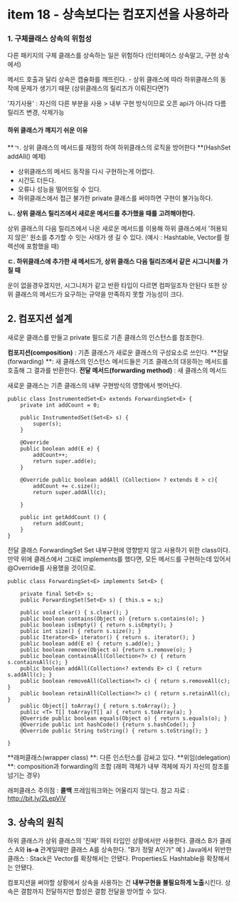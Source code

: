 # item 18 - 상속보다는 컴포지션을 사용하라

### 1. 구체클래스 상속의 위험성

다른 패키지의 구체 클래스를 상속하는 일은 위험하다 (인터페이스 상속말고, 구현 상속에서)

메서드 호출과 달리 상속은 캡슐화를 깨뜨린다.
\- 상위 클래스에 따라 하위클래스의 동작에 문제가 생기기 때문 (상위클래스의 릴리즈가 이뤄진다면?)

'자기사용' : 자신의 다른 부분을 사용 > 내부 구현 방식이므로 오픈 api가 아니라 다름 릴리즈 변경, 삭제가능

#### 하위 클래스가 깨지기 쉬운 이유

**ㄱ. 상위 클래스의 메서드를 재정의 하여 하위클래스의 로직을 방어한다 **(HashSet addAll() 예제)

- 상위클래스의 메서드 동작을 다시 구현하는게 어렵다.
- 시간도 더든다.
- 오류나 성능을 떨어뜨릴 수 있다.
- 하위클래스에서 접근 불가한 private 클래스를 써야하면 구현이 불가능하다.

**ㄴ. 상위 클래스 릴리즈에서 새로운 메서드를 추가했을 때를 고려해야한다.**

상위 클래스의 다음 릴리즈에서 나온 새로운 메서드를 이용해 하위 클래스에서 '허용되지 않은' 원소를 추가할 수 잇는 사태가 생 길 수 있다. (예시 : Hashtable, Vector를 컬렉션에 포함했을 때)

**ㄷ. 하위클래스에 추가한 새 메서드가, 상위 클래스 다음 릴리즈에서 같은 시그니처를 가질 때**

운이 없을경우겠지만, 시그니처가 같고 반환 타입이 다르면 컴파일조차 안된다
또한 상위 클래스의 메서드가 요구하는 규약을 만족하지 못할 가능성이 크다.



## 2. 컴포지션 설계

새로운 클래스를 만들고 private 필드로 기존 클래스의 인스턴스를 참조한다.

**컴포지션(composition)** : 기존 클래스가 새로운 클래스의 구성요소로 쓰인다.
**전달(forwarding) **: 새 클래스의 인스턴스 메서드들은 기조 클래스의 대응하는 메서드를 호출해 그 결과를 반환한다.
**전달 메서드(forwarding method)** : 새 클래스의 메서드

새로운 클래스는 기존 클래스의 내부 구현방식의 영향에서 벗어난다.

```
public class InstrumentedSet<E> extends ForwardingSet<E> {
    private int addCount = 0;

    public InstrumentedSet(Set<E> s) {
        super(s);
    }

    @Override
    public boolean add(E e) {
        addCount++;
        return super.add(e);
    }

    @Override public boolean addAll (Collection< ? extends E > c){
        addCount += c.size();
        return super.addAll(c);

    }

    public int getAddCount () {
        return addCount;
    }
}
```

전달 클래스 ForwardingSet
Set 내부구현에 영향받지 않고 사용하기 위한 class이다.
만약 위에 클래스에서 그대로 implements를 했다면, 모든 메서드를 구현하는데 있어서 @Override를 사용했을 것이므로.

```
public class ForwardingSet<E> implements Set<E> {

    private final Set<E> s;
    public ForwardingSet(Set<E> s) { this.s = s;}

    public void clear() { s.clear(); }
    public boolean contains(Object o) {return s.contains(o); }
    public boolean isEmpty() { return s.isEmpty(); }
    public int size() { return s.size(); }
    public Iterator<E> iterator() { return s. iterator(); }
    public boolean add(E e) { return s.add(e); }
    public boolean remove(Object o) {return s.remove(o); }
    public boolean containsAll(Collection<?> c) { return s.containsAll(c); }
    public boolean addAll(Collection<? extends E> c) { return s.addAll(c); }
    public boolean removeAll(Collection<?> c) { return s.removeAll(c); }
    public boolean retainAll(Collection<?> c) { return s.retainAll(c); }
    public Object[] toArray() { return s.toArray(); }
    public <T> T[] toArray(T[] a) { return s.toArray(a); }
    @Override public boolean equals(Object o) { return s.equals(o); }
    @Override public int hashCode() {return s.hashCode(); }
    @Override public String toString() { return s.toString(); }

}
```

**래퍼클래스(wrapper class) **: 다른 인스턴스를 감싸고 있다.
**위임(delegation) **: composition과 forwarding의 조합 (래퍼 객체가 내부 객체에 자기 자신의 참조를 넘기는 경우)

래퍼클래스 주의점 : **콜백** 프레임워크와는 어울리지 않는다.
참고 자료 : <http://bit.ly/2LepViV>



## 3. 상속의 원칙

하위 클래스가 상위 클래스의 '진짜' 하위 타입인 상황에서만 사용한다.
클래스 B가 클래스 A와 **is-a** 관계일때만 클래스 A를 상속한다. "B가 정말 A인가"
  예 ) Java에서 위반한 클래스 : Stack은 Vector를 확장해서는 안됐다. Properties도 Hashtable을 확장해서는 안됐다.

컴포지션을 써야할 상황에서 상속을 사용하는 건 **내부구현을 불필요하게 노출**시킨다.
상속은 결함까지 전달하지만 합성은 결함 전달을 방어할 수 있다.
